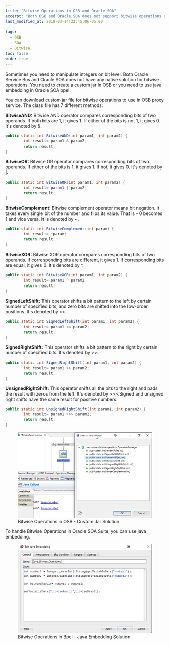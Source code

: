 ```yaml
---
title: "Bitwise Operations in OSB and Oracle SOA"
excerpt: "Both OSB and Oracle SOA does not support bitwise operations natively. You need to handle custome solutions to work with Bitwise operations."
last_modified_at: 2018-03-14T22:45:06-05:00

tags: 
  - OSB
  - SOA
  - Bitwise
toc: false
wide: true
---
```

Sometimes you need to manipulate integers on bit level. Both Oracle Service Bus and Oracle SOA does not have any native solution for bitwise operations. You need to create a custom jar in OSB or you need to use java embedding in Oracle SOA bpel. 

You can download custom jar file for bitwise operations to use in OSB proxy service. The class file has 7 different methods:

**BitwiseAND:** Bitwise AND operator compares corresponding bits of two operands. If both bits are 1, it gives 1. If either of the bits is not 1, it gives 0. It's denoted by &.
```java
public static int BitwiseAND(int param1, int param2) {
		int result= param1 & param2;
		return result;
}
```

**BitwiseOR:** Bitwise OR operator compares corresponding bits of two operands. If either of the bits is 1, it gives 1. If not, it gives 0. It's denoted by |.
```java
public static int BitwiseOR(int param1, int param2) {
		int result= param1 | param2;
		return result;
}
```


**BitwiseComplement:** Bitwise complement operator means bit negation. It takes every single bit of the number and flips its value. That is - 0 becomes 1 and vice versa. It is denoted by ~.
```java
public static int BitwiseComplement(int param) {
		int result= ~param;
		return result;
}
```

**BitwiseXOR:** Bitwise XOR operator compares corresponding bits of two operands. If corresponding bits are different, it gives 1. If corresponding bits are equal, it gives 0. It's denoted by ^. 
```java
public static int BitwiseXOR(int param1, int param2) {
		int result= param1 ^ param2;
		return result;
}
```


**SignedLeftShift:** This operator shifts a bit pattern to the left by certain number of specified bits, and zero bits are shifted into the low-order positions. It's denoted by <<. 
```java
public static int SignedLeftShift(int param1, int param2) {
		int result= param1 << param2;
		return result;
}
```


**SignedRightShift:** This operator shifts a bit pattern to the right by certain number of specified bits. It's denoted by >>.
```java
public static int SignedRightShift(int param1, int param2) {
		int result= param1 >> param2;
		return result;
}
```


**UnsignedRightShift:** This operator shifts all the bits to the right and pads the result with zeros from the left. It's denoted by >>>.Signed and unsigned right shifts have the same result for positive numbers.
```java
public static int UnsignedRightShift(int param1, int param2) {
		int result= param1 >>> param2;
		return result;
}
```


<figure><img src="/assets/images/Jar-Bitwise-Operations-OSB.png">
	<figcaption>Bitwise Operations in OSB - Custom Jar Solution</figcaption>
</figure>



To handle Bitwise Operations in Oracle SOA Suite, you can use java embedding.
<figure><img src="/assets/images/Jar-Bitwise-Operations-SOA.png">
	<figcaption>Bitwise Operations in Bpel - Java Embedding Solution</figcaption>
</figure>
